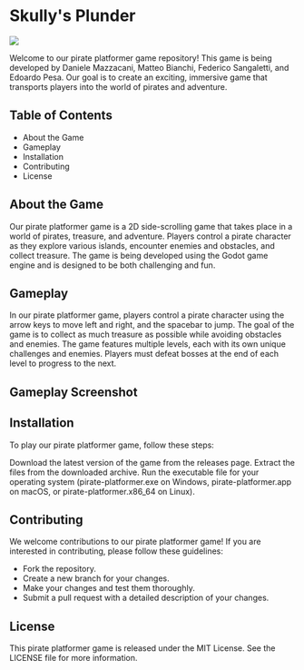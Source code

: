 # Skully's Plunder
<img src="https://img.shields.io/github/license/MB337/Skully-s-Plunder?style=for-the-badge" />

Welcome to our pirate platformer game repository! This game is being developed by Daniele Mazzacani, Matteo Bianchi, Federico Sangaletti, and Edoardo Pesa. Our goal is to create an exciting, immersive game that transports players into the world of pirates and adventure.

## Table of Contents
- About the Game
- Gameplay
- Installation
- Contributing
- License

## About the Game
Our pirate platformer game is a 2D side-scrolling game that takes place in a world of pirates, treasure, and adventure. Players control a pirate character as they explore various islands, encounter enemies and obstacles, and collect treasure. The game is being developed using the Godot game engine and is designed to be both challenging and fun.

## Gameplay
In our pirate platformer game, players control a pirate character using the arrow keys to move left and right, and the spacebar to jump. The goal of the game is to collect as much treasure as possible while avoiding obstacles and enemies. The game features multiple levels, each with its own unique challenges and enemies. Players must defeat bosses at the end of each level to progress to the next.

## Gameplay Screenshot

## Installation
To play our pirate platformer game, follow these steps:

Download the latest version of the game from the releases page.
Extract the files from the downloaded archive.
Run the executable file for your operating system (pirate-platformer.exe on Windows, pirate-platformer.app on macOS, or pirate-platformer.x86_64 on Linux).

## Contributing
We welcome contributions to our pirate platformer game! If you are interested in contributing, please follow these guidelines:
- Fork the repository.
- Create a new branch for your changes.
- Make your changes and test them thoroughly.
- Submit a pull request with a detailed description of your changes.

## License
This pirate platformer game is released under the MIT License. See the LICENSE file for more information.
